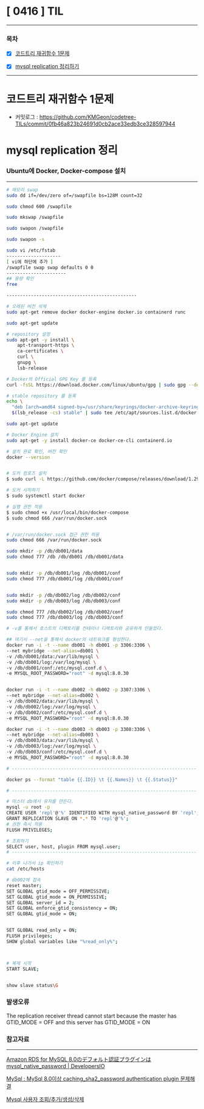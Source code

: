 # [ 0416 ] TIL

---

### 목차

- [x] [코드트리 재귀함수 1문제](https://github.com/KMGeon/codetree-TILs/commit/0fb46a823b24691d0cb2ace33edb3ce328597944)

- [x] [mysql replication 정리하기](#mysql-replication-정리)


---


# 코드트리 재귀함수 1문제

- 커밋로그 : https://github.com/KMGeon/codetree-TILs/commit/0fb46a823b24691d0cb2ace33edb3ce328597944 


# mysql replication 정리

### Ubuntu에 Docker, Docker-compose 설치
---

```sh
# 메모리 swap
sudo dd if=/dev/zero of=/swapfile bs=128M count=32

sudo chmod 600 /swapfile

sudo mkswap /swapfile

sudo swapon /swapfile

sudo swapon -s

sudo vi /etc/fstab
--------------------
[ vi에 하단에 추가 ] 
/swapfile swap swap defaults 0 0
----------------------
## 용량 확인
free

------------------------------------------------

# 오래된 버전 삭제
sudo apt-get remove docker docker-engine docker.io containerd runc

sudo apt-get update

# repository 설정
sudo apt-get -y install \
    apt-transport-https \
    ca-certificates \
    curl \
    gnupg \
    lsb-release

# Docker의 Official GPG Key 를 등록
curl -fsSL https://download.docker.com/linux/ubuntu/gpg | sudo gpg --dearmor -o /usr/share/keyrings/docker-archive-keyring.gpg

# stable repository 를 등록
echo \
  "deb [arch=amd64 signed-by=/usr/share/keyrings/docker-archive-keyring.gpg] https://download.docker.com/linux/ubuntu \
  $(lsb_release -cs) stable" | sudo tee /etc/apt/sources.list.d/docker.list > /dev/null

sudo apt-get update

# Docker Engine 설치
sudo apt-get -y install docker-ce docker-ce-cli containerd.io

# 설치 완료 확인, 버전 확인
docker --version


# 도커 컴포즈 설치 
$ sudo curl -L https://github.com/docker/compose/releases/download/1.29.2/docker-compose-$(uname -s)-$(uname -m) -o /usr/local/bin/docker-compose   

# 도커 시작하기     
$ sudo systemctl start docker

# 실행 권한 적용   
$ sudo chmod +x /usr/local/bin/docker-compose    
$ sudo chmod 666 /var/run/docker.sock


# /var/run/docker.sock 접근 권한 허용
sudo chmod 666 /var/run/docker.sock

```


```sh
sudo mkdir -p /db/db001/data
sudo chmod 777 /db /db/db001 /db/db001/data


sudo mkdir -p /db/db001/log /db/db001/conf
sudo chmod 777 /db/db001/log /db/db001/conf


sudo mkdir -p /db/db002/log /db/db002/conf
sudo mkdir -p /db/db003/log /db/db003/conf

sudo chmod 777 /db/db002/log /db/db002/conf
sudo chmod 777 /db/db003/log /db/db003/conf
```


```sh
# -v를 통해서 호스트의 디렉토리를 컨테이너 디렉토리와 공유하게 만들었다.

## 여기서 --net을 통해서 docker의 네트워크를 형성한다.
docker run -i -t --name db001 -h db001 -p 3306:3306 \
--net mybridge --net-alias=db001 \
-v /db/db001/data:/var/lib/mysql \
-v /db/db001/log:/var/log/mysql \
-v /db/db001/conf:/etc/mysql.conf.d \
-e MYSQL_ROOT_PASSWORD="root" -d mysql:8.0.30


docker run -i -t --name db002 -h db002 -p 3307:3306 \
--net mybridge --net-alias=db002 \
-v /db/db002/data:/var/lib/mysql \
-v /db/db002/log:/var/log/mysql \
-v /db/db002/conf:/etc/mysql.conf.d \
-e MYSQL_ROOT_PASSWORD="root" -d mysql:8.0.30

docker run -i -t --name db003 -h db003 -p 3308:3306 \
--net mybridge --net-alias=db003 \
-v /db/db003/data:/var/lib/mysql \
-v /db/db003/log:/var/log/mysql \
-v /db/db003/conf:/etc/mysql.conf.d \
-e MYSQL_ROOT_PASSWORD="root" -d mysql:8.0.30

# --------------------------------------------------------------------

docker ps --format "table {{.ID}} \t {{.Names}} \t {{.Status}}"

# --------------------------------------------------------------------

# 마스터 db에서 유저를 만든다.
mysql -u root -p 
CREATE USER 'repl'@'%' IDENTIFIED WITH mysql_native_password BY 'repl';
GRANT REPLICATION SLAVE ON *.* TO 'repl'@'%';
# 권한 즉시 적용
FLUSH PRIVILEGES;

# 조회하기
SELECT user, host, plugin FROM mysql.user;
# --------------------------------------------------------------------

# 이후 나가서 ip 확인하기
cat /etc/hosts

# db002에 접속
reset master;
SET GLOBAL gtid_mode = OFF_PERMISSIVE;
SET GLOBAL gtid_mode = ON_PERMISSIVE;
SET GLOBAL server_id = 2;
SET GLOBAL enforce_gtid_consistency = ON;
SET GLOBAL gtid_mode = ON;


SET GLOBAL read_only = ON;
FLUSH privileges;
SHOW global variables like "%read_only%";



# 복제 시작
START SLAVE;


show slave status\G
```


### 발생오류
The replication receiver thread cannot start because the master has GTID_MODE = OFF and this server has GTID_MODE = ON


### 참고자료
---------

[Amazon RDS for MySQL 8.0のデフォルト認証プラグインはmysql_native_password | DevelopersIO](https://dev.classmethod.jp/articles/rds-mysql-8-default-auth-plugin-is-mysql_native_password/)

[MySql :  MySql 8.0이상  caching_sha2_password authentication plugin 문제해결](https://kogle.tistory.com/87)

[Mysql 사용자 조회/추가/생성/삭제](https://technote.kr/32)
